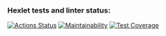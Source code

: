 ### Hexlet tests and linter status:
[![Actions Status](https://github.com/hochunacubu/java-project-61/workflows/hexlet-check/badge.svg)](https://github.com/hochunacubu/java-project-61/actions)
[![Maintainability](https://api.codeclimate.com/v1/badges/af51005db209eae4b7b6/maintainability)](https://codeclimate.com/github/hochunacubu/java-project-61/maintainability)
[![Test Coverage](https://api.codeclimate.com/v1/badges/af51005db209eae4b7b6/test_coverage)](https://codeclimate.com/github/hochunacubu/java-project-61/test_coverage)
